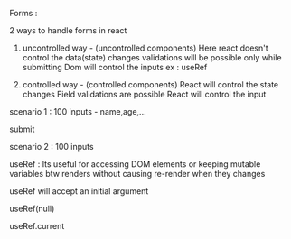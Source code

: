 



Forms :

 2 ways to handle forms in react

 1. uncontrolled way - (uncontrolled components)
    Here react doesn't control the data(state) changes
    validations will be possible only while submitting
    Dom will control the inputs
    ex : useRef 


 2. controlled way - (controlled components)
    React will control the state changes
    Field validations are possible
    React will control the input



scenario 1 :
100 inputs - name,age,...

submit


scenario 2 :
100 inputs 





useRef :
Its useful for accessing DOM elements or keeping mutable variables btw renders without causing re-render when they changes



useRef will accept an initial argument 

useRef(null)


useRef.current
